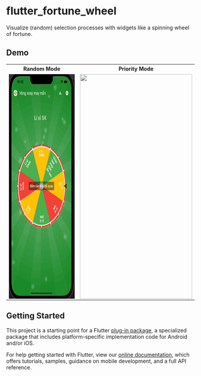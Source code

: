 # flutter_fortune_wheel

Visualize (random) selection processes with widgets like a spinning wheel of fortune.

## Demo

<table align="center" style="margin: 0px auto;">
  <tr>
    <th>Random Mode</th>
    <th>Priority Mode</th>
  </tr>
  <tr>
    <td><img align="right" src="demo/luckywheel_01.gif" height="600" width="300"></img></td>
    <td><img align="right" src="demo/luckywheel_02.gif" height="600" width="300"></img></td>
  </tr>
</table>

## Getting Started

This project is a starting point for a Flutter
[plug-in package](https://flutter.dev/developing-packages/),
a specialized package that includes platform-specific implementation code for
Android and/or iOS.

For help getting started with Flutter, view our
[online documentation](https://flutter.dev/docs), which offers tutorials,
samples, guidance on mobile development, and a full API reference.

